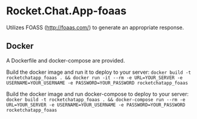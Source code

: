 # Rocket.Chat.App-foaas

Utilizes FOASS (http://foaas.com/) to generate an appropriate response.

## Docker
A Dockerfile and docker-compose are provided.

Build the docker image and run it to deploy to your server:
`docker build -t rocketchatapp_foaas . && docker run -it --rm -e URL=YOUR_SERVER -e USERNAME=YOUR_USERNAME -e PASSWORD=YOUR_PASSWORD rocketchatapp_foaas`

Build the docker image and run docker-compose to deploy to your server:
`docker build -t rocketchatapp_foaas . && docker-compose run --rm -e URL=YOUR_SERVER -e USERNAME=YOUR_USERNAME -e PASSWORD=YOUR_PASSWORD rocketchatapp_foaas`